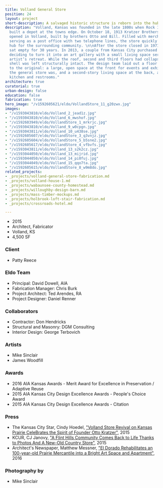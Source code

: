 ```yaml
---
title: Volland General Store
position: 24
layout: project
short-description: A salvaged historic structure is reborn into the hub of a community.
description: "Volland, Kansas was founded in the late 1800s when Rock Island Railroad
  built a depot at the towns edge. On October 18, 1913 Kratzer Brothers Mercantile
  opened in Volland, built by brothers Otto and Bill. Filled with merchandise and
  serving as a post office with two telephone lines, the store quickly became a cultural
  hub for the surrounding community. \n\nAfter the store closed in 1971, the building
  sat empty for 30 years. In 2013, a couple from Kansas City purchased the building,
  deciding to turn it into an art gallery with a small living space serving as an
  artist’s retreat. While the roof, second and third floors had collapsed, the masonry
  shell was left structurally intact. The design team laid out a floor plan similar
  to the original: a large, open space at the front for events and exhibitions where
  the general store was, and a second-story living space at the back, above a catering
  kitchen and restrooms."
architecture: true
curatorial: true
urban-design: false
education: false
fabrication: true
hero_image: "/v1592605621/eldo/VollandStore_11_g20zwx.jpg"
images:
- "/v1593043810/eldo/Volland_2_jead1z.jpg"
- "/v1593043810/eldo/Volland_6_mwshof.jpg"
- "/v1592603949/eldo/VollandStore_1_mrkrjc.jpg"
- "/v1593043810/eldo/Volland_9_w0cpgn.jpg"
- "/v1593043811/eldo/Volland_10_u438se.jpg"
- "/v1592605607/eldo/VollandStore_3_q3vnjz.jpg"
- "/v1592605604/eldo/VollandStore_5_b5sne2.jpg"
- "/v1592605617/eldo/VollandStore_4_vfbvfs.jpg"
- "/v1593043811/eldo/Volland_13_s2k2cz.jpg"
- "/v1593044050/eldo/Volland_13_mijrid.jpg"
- "/v1593044050/eldo/Volland_14_pi0fuj.jpg"
- "/v1593044049/eldo/Volland_15_qqo7ta.jpg"
- "/v1592605615/eldo/VollandStore_8_w9m8do.jpg"
related_projects:
- _projects/volland-general-store-fabrication.md
- _projects/volland-house-1.md
- _projects/wabaunsee-county-homestead.md
- _projects/willoughby-design-barn.md
- _projects/mass-timber-mockups.md
- _projects/holbrook-loft-stair-fabrication.md
- _projects/crossroads-hotel.md

---
```

* 2015
* Architect, Fabricator
* Volland, KS
* 4,500 SF

### Client

* Patty Reece

### Eldo Team

* Principal: David Dowell, AIA
* Fabrication Manager: Chris Burk
* Project Architect: Ted Arendes, RA
* Project Designer: Daniel Renner

### Collaborators

* Contractor: Don Hendricks
* Structural and Masonry: DGM Consulting
* Interior Design: George Terbovich

### Artists

* Mike Sinclair
* James Woodfill

### Awards

* 2016 AIA Kansas Awards - Merit Award for Excellence in Preservation / Adaptive Reuse
* 2015 AIA Kansas City Design Excellence Awards - People's Choice Award
* 2015 AIA Kansas City Design Excellence Awards - Citation

### Press

* The Kansas City Star, Cindy Hoedel, ["Volland Store Revival on Kansas Prairie CeleBrates the Spirit of Founder Otto Kratzer"](https://www.kansascity.com/entertainment/article25513768.html "Volland Store Revival on Kansas Prairie CeleBrates the Spirit of Founder Otto Kratzer"), 2015
* KCUR, CJ Janovy, ["A Flint Hills Community Comes Back to Life Thanks to Photos And A New-Old Country Store"](https://www.kcur.org/post/flint-hills-community-comes-back-life-thanks-photos-and-new-old-country-store#stream/0 "A Flint Hills Community Comes Back to Life Thanks to Photos And A New-Old Country Store"), 2015
* Architect's Newspaper, Matthew Messner, ["El Dorado Rehabilitates an 100-year-old Prairie Mercantile into a Bright Art Space and Apartment"](http://archpaper.com/2016/05/el-dorado-inc-rehabilitates-mercantile/#gallery-0-slide-0 "El Dorado Rehabilitates an 100-year-old Prairie Mercantile into a Bright Art Space and Apartment"), 2016

### Photography by

* Mike Sinclair